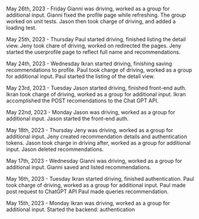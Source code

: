 May 26th, 2023 - Friday
    Gianni was driving, worked as a group for additional input.
    Gianni fixed the profile page while refreshing.
    The group worked on unit tests.
    Jason then took charge of driving, and added a loading test.

May 25th, 2023 - Thursday
    Paul started driving, finished listing the detail view.
    Jeny took chare of driving, worked on redirected the pages.
    Jeny started the userprofile page to reflect full name and recommendations.

May 24th, 2023 - Wednesday
    Ikran started driving, finishing saving recommendations to profile.
    Paul took charge of driving, worked as a group for additional input.
    Paul started the listing of the detail view.

May 23rd, 2023 - Tuesday
    Jason started driving, finished front-end auth.
    Ikran took charge of driving, worked as a group for additional input.
    Ikran accomplished the POST recomendations to the Chat GPT API.

May 22nd, 2023 - Monday
    Jason was driving, worked as a group for additional input.
    Jason started the front-end auth.

May 18th, 2023 - Thursday
    Jeny was driving, worked as a group for additional input.
    Jeny created recommendation details and authentication tokens.
    Jason took charge in driving after, worked as a group for additional input.
    Jason deleted recommendations.

May 17th, 2023 - Wednesday
    Gianni was driving, worked as a group for additional input.
    Gianni saved and listed recommendations.

May 16th, 2023 - Tuesday
    Ikran started driving, finished authentication.
    Paul took charge of driving, worked as a group for additional input.
    Paul made post request to ChatGPT API
    Paul made queries recommendation.


May 15th, 2023 - Monday
    Ikran was driving, worked as a group for additional input.
    Started the backend: authentication
